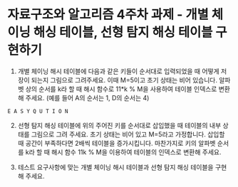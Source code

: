 # 자료구조와 알고리즘 4주차 과제 - 개별 체이닝 해싱 테이블, 선형 탐지 해싱 테이블 구현하기

1. 개별 체이닝 해시 테이블에 다음과 같은 키들이 순서대로 입력되었을 때 어떻게
   저장이 되는지 그림으로 그려주세요. 이때 M=5이고 초기 상태는 비어 있습니다.
   알파벳 상의 순서를 k라 할 때 해시 함수로 11*k % M을 사용하여 테이블 인덱스로
   변환해 주세요. (예를 들어 A의 순서는 1, D의 순서는 4)

```
E A S Y Q U T I O N
```

2. 선형 탐지 해싱 테이블에 위의 주어진 키를 순서대로 삽입했을 때 테이블의 내부
   상태를 그림으로 그려 주세요. 초기 상태는 비어 있고 M=5라고 가정합니다. 삽입할
   때 공간이 부족하다면 2배씩 테이블을 증가시킵니다. 마찬가지로 키의 알파벳
   순서를 k라 할 때 해시 함수 11k % M을 이용하여 테이블의 인덱스로 변환해
   주세요.

3. 테스트 요구사항에 맞는 개별 체이닝 해시 테이블과 선형 탐지 해싱 테이블을
   구현해 주세요.
